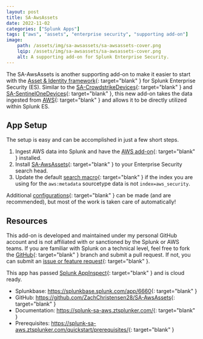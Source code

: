 ```yaml
---
layout: post
title: SA-AwsAssets
date: 2022-11-02
categories: ["Splunk Apps"]
tags: ["aws", "assets", "enterprise security", "supporting add-on"]
image:
    path: /assets/img/sa-awsassets/sa-awsassets-cover.png
    lqip: /assets/img/sa-awsassets/sa-awsassets-cover.png
    alt: A supporting add-on for Splunk Enterprise Security.
---
```


The SA-AwsAssets is another supporting add-on to make it easier to start with the [Asset & Identity framework](https://docs.splunk.com/Documentation/ES/latest/Admin/Addassetandidentitydata){: target="blank" } for Splunk Enterprise Security (ES). Similar to the [SA-CrowdstrikeDevices](http://zachthesplunker.com/sa-crowdstrikedevices){: target="blank" } and [SA-SentinelOneDevices](http://zachthesplunker.com/sa-sentinelone){: target="blank" }, this new add-on takes the data ingested from [AWS](https://aws.amazon.com/){: target="blank" } and allows it to be directly utilized within Splunk ES.

## App Setup

The setup is easy and can be accomplished in just a few short steps.

1. Ingest AWS data into Splunk and have the [AWS add-on](https://splunkbase.splunk.com/app/1876){: target="blank" } installed.
2. Install [SA-AwsAssets](https://splunkbase.splunk.com/app/6660){: target="blank" } to your Enterprise Security search head.
3. Update the default [search macro](https://docs.splunk.com/Splexicon:Searchmacro){: target="blank" } if the index you are using for the `aws:metadata` sourcetype data is not `index=aws_security`.

Additional [configurations](https://splunk-sa-aws.ztsplunker.com/configure/){: target="blank" } can be made (and are recommended), but most of the work is taken care of automatically!

## Resources

This add-on is developed and maintained under my personal GitHub account and is not affiliated with or sanctioned by the Splunk or AWS teams. If you are familiar with Splunk on a technical level, feel free to fork the [GitHub](https://github.com/ZachChristensen28/SA-AwsAssets){: target="blank" } branch and submit a pull request. If not, you can submit an [issue or feature request](https://github.com/ZachChristensen28/SA-AwsAssets/issues){: target="blank" }.

This app has passed [Splunk AppInspect](https://dev.splunk.com/enterprise/docs/developapps/testvalidate/appinspect/){: target="blank" } and is cloud ready.

- Splunkbase: <https://splunkbase.splunk.com/app/6660>{: target="blank" }
- GitHub: <https://github.com/ZachChristensen28/SA-AwsAssets>{: target="blank" }
- Documentation: <https://splunk-sa-aws.ztsplunker.com/>{: target="blank" }
- Prerequisites: <https://splunk-sa-aws.ztsplunker.com/quickstart/prerequisites/>{: target="blank" }
